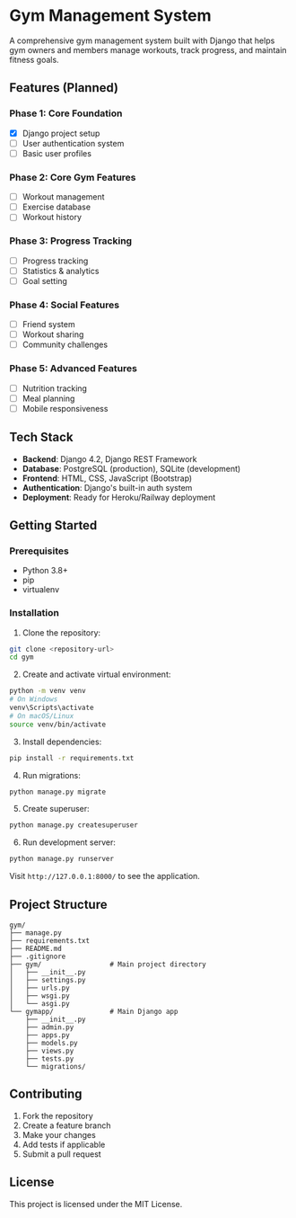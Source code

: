 # Gym Management System

A comprehensive gym management system built with Django that helps gym owners and members manage workouts, track progress, and maintain fitness goals.

## Features (Planned)

### Phase 1: Core Foundation
- [x] Django project setup
- [ ] User authentication system
- [ ] Basic user profiles

### Phase 2: Core Gym Features
- [ ] Workout management
- [ ] Exercise database
- [ ] Workout history

### Phase 3: Progress Tracking
- [ ] Progress tracking
- [ ] Statistics & analytics
- [ ] Goal setting

### Phase 4: Social Features
- [ ] Friend system
- [ ] Workout sharing
- [ ] Community challenges

### Phase 5: Advanced Features
- [ ] Nutrition tracking
- [ ] Meal planning
- [ ] Mobile responsiveness

## Tech Stack

- **Backend**: Django 4.2, Django REST Framework
- **Database**: PostgreSQL (production), SQLite (development)
- **Frontend**: HTML, CSS, JavaScript (Bootstrap)
- **Authentication**: Django's built-in auth system
- **Deployment**: Ready for Heroku/Railway deployment

## Getting Started

### Prerequisites
- Python 3.8+
- pip
- virtualenv

### Installation

1. Clone the repository:
```bash
git clone <repository-url>
cd gym
```

2. Create and activate virtual environment:
```bash
python -m venv venv
# On Windows
venv\Scripts\activate
# On macOS/Linux
source venv/bin/activate
```

3. Install dependencies:
```bash
pip install -r requirements.txt
```

4. Run migrations:
```bash
python manage.py migrate
```

5. Create superuser:
```bash
python manage.py createsuperuser
```

6. Run development server:
```bash
python manage.py runserver
```

Visit `http://127.0.0.1:8000/` to see the application.

## Project Structure

```
gym/
├── manage.py
├── requirements.txt
├── README.md
├── .gitignore
├── gym/                 # Main project directory
│   ├── __init__.py
│   ├── settings.py
│   ├── urls.py
│   ├── wsgi.py
│   └── asgi.py
└── gymapp/              # Main Django app
    ├── __init__.py
    ├── admin.py
    ├── apps.py
    ├── models.py
    ├── views.py
    ├── tests.py
    └── migrations/
```

## Contributing

1. Fork the repository
2. Create a feature branch
3. Make your changes
4. Add tests if applicable
5. Submit a pull request

## License

This project is licensed under the MIT License.
